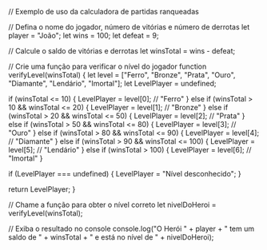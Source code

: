 // Exemplo de uso da calculadora de partidas ranqueadas

// Defina o nome do jogador, número de vitórias e número de derrotas
let player = "João";
let wins = 100;
let defeat = 9;

// Calcule o saldo de vitórias e derrotas
let winsTotal = wins - defeat;

// Crie uma função para verificar o nível do jogador
function verifyLevel(winsTotal) {
  let level = ["Ferro", "Bronze", "Prata", "Ouro", "Diamante", "Lendário", "Imortal"];
  let LevelPlayer = undefined;

  if (winsTotal <= 10) {
    LevelPlayer = level[0]; // "Ferro"
  } else if (winsTotal > 10 && winsTotal <= 20) {
    LevelPlayer = level[1]; // "Bronze"
  } else if (winsTotal > 20 && winsTotal <= 50) {
    LevelPlayer = level[2]; // "Prata"
  } else if (winsTotal > 50 && winsTotal <= 80) {
    LevelPlayer = level[3]; // "Ouro"
  } else if (winsTotal > 80 && winsTotal <= 90) {
    LevelPlayer = level[4]; // "Diamante"
  } else if (winsTotal > 90 && winsTotal <= 100) {
    LevelPlayer = level[5]; // "Lendário"
  } else if (winsTotal > 100) {
    LevelPlayer = level[6]; // "Imortal"
  }

  if (LevelPlayer === undefined) {
    LevelPlayer = "Nível desconhecido";
  }

  return LevelPlayer;
}

// Chame a função para obter o nível correto
let nivelDoHeroi = verifyLevel(winsTotal);

// Exiba o resultado no console
console.log("O Herói " + player + " tem um saldo de " + winsTotal + " e está no nível de " + nivelDoHeroi);
